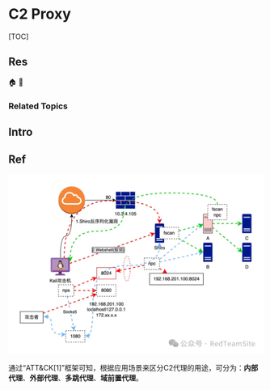 # C2 Proxy

[TOC]



## Res
🏠 
🚧 


### Related Topics



## Intro



## Ref
[👍 代理(ATT&CK篇)]:https://mp.weixin.qq.com/s/y3ScfXEs9lHW_glgX2LDkw

![](../../../../../Assets/Pics/Pasted%20image%2020240523155149.png)

通过“ATT&CK[1]”框架可知，根据应用场景来区分C2代理的用途，可分为：**内部代理**、**外部代理**、**多跳代理**、**域前置代理**。
